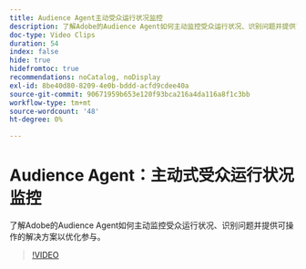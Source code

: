 ```yaml
---
title: Audience Agent主动受众运行状况监控
description: 了解Adobe的Audience Agent如何主动监控受众运行状况、识别问题并提供可操作的解决方案以优化参与。
doc-type: Video Clips
duration: 54
index: false
hide: true
hidefromtoc: true
recommendations: noCatalog, noDisplay
exl-id: 8be40d80-8209-4e0b-bddd-acfd9cdee40a
source-git-commit: 90671959b653e120f93bca216a4da116a8f1c3bb
workflow-type: tm+mt
source-wordcount: '48'
ht-degree: 0%

---
```


# Audience Agent：主动式受众运行状况监控

了解Adobe的Audience Agent如何主动监控受众运行状况、识别问题并提供可操作的解决方案以优化参与。

<!-- 65_S653_3442539_53_audience-agent-proactive-audience-health-monitoring -->
>[!VIDEO](https://video.tv.adobe.com/v/3459758/?learn=on&enablevpops=true&captions=chi_hans)
